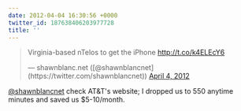 ```yaml
---
date: 2012-04-04 16:30:56 +0000
twitter_id: 187638406203977728
title: ''
---
```


<blockquote class="twitter-tweet"><p lang="en" dir="ltr">Virginia-based nTelos to get the iPhone <a href="http://t.co/k4ELEcY6">http://t.co/k4ELEcY6</a></p>&mdash; shawnblanc.net ([@shawnblancnet](https://twitter.com/shawnblancnet)) <a href="https://twitter.com/shawnblancnet/status/187586452874461186?ref_src=twsrc%5Etfw">April 4, 2012</a></blockquote>
<script async src="https://platform.twitter.com/widgets.js" charset="utf-8"></script>

[@shawnblancnet](https://twitter.com/shawnblancnet) check AT&T's website; I dropped us to 550 anytime minutes and saved us $5-10/month.

